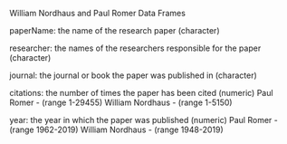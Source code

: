 William Nordhaus and Paul Romer Data Frames

paperName: the name of the research paper (character)

researcher: the names of the researchers responsible for the paper (character)

journal: the journal or book the paper was published in (character)

citations: the number of times the paper has been cited (numeric)
            Paul Romer - (range 1-29455)
            William Nordhaus - (range 1-5150)

year: the year in which the paper was published (numeric)
            Paul Romer - (range 1962-2019)
            William Nordhaus - (range 1948-2019)
